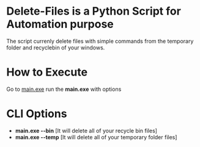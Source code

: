 # Delete-Files is a Python Script for Automation purpose

The script currenly delete files with simple commands from the temporary folder and recyclebin of your windows.

# How to Execute
 Go to [main.exe](Delete-Files/dist/) run the **main.exe** with options
 
# CLI Options
 * **main.exe --bin** [It will delete all of your recycle bin files]
 * **main.exe --temp** [It will delete all of your temporary folder files]
